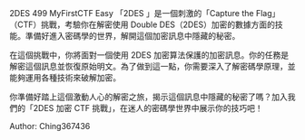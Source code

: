 2DES
499
MyFirstCTF Easy
「2DES 」是一個刺激的「Capture the Flag」（CTF）挑戰，考驗你在解密使用 Double DES（2DES）加密的數據方面的技能。準備好進入密碼學的世界，解開這個加密訊息中隱藏的秘密。

在這個挑戰中，你將面對一個使用 2DES 加密算法保護的加密訊息。你的任務是解密這個訊息並恢復原始明文。為了做到這一點，你需要深入了解密碼學原理，並能夠運用各種技術來破解加密。

你準備好踏上這個激動人心的解密之旅，揭示這個訊息中隱藏的秘密了嗎？加入我們的「2DES 加密 CTF 挑戰」，在迷人的密碼學世界中展示你的技巧吧！

Author: Ching367436